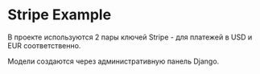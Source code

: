 # Stripe Example

В проекте используются 2 пары ключей Stripe - для платежей в USD и EUR соответственно. 

Модели создаются через административную панель Django.


